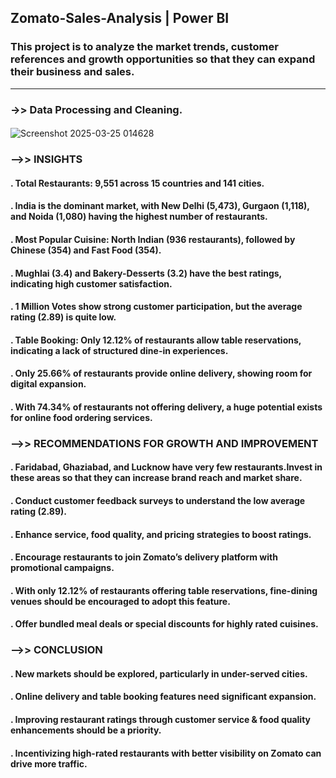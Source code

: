 ## Zomato-Sales-Analysis | Power BI
### This project is to analyze the market trends, customer references and growth opportunities so that they can expand their business and sales.
___________________________________________________________________________________________________________________________________________________

### ->> Data Processing and Cleaning.
#### 


![Screenshot 2025-03-25 014628](https://github.com/user-attachments/assets/fca17236-5ee4-440b-a853-2d44df08c853)
### -->> INSIGHTS
#### . Total Restaurants: 9,551 across 15 countries and 141 cities.
#### . India is the dominant market, with New Delhi (5,473), Gurgaon (1,118), and Noida (1,080) having the highest number of restaurants.
#### . Most Popular Cuisine: North Indian (936 restaurants), followed by Chinese (354) and Fast Food (354).
#### . Mughlai (3.4) and Bakery-Desserts (3.2) have the best ratings, indicating high customer satisfaction.
#### . 1 Million Votes show strong customer participation, but the average rating (2.89) is quite low.
#### . Table Booking: Only 12.12% of restaurants allow table reservations, indicating a lack of structured dine-in experiences.
#### . Only 25.66% of restaurants provide online delivery, showing room for digital expansion.
#### . With 74.34% of restaurants not offering delivery, a huge potential exists for online food ordering services.

### -->> RECOMMENDATIONS FOR GROWTH AND IMPROVEMENT
#### . Faridabad, Ghaziabad, and Lucknow have very few restaurants.Invest in these areas so that they can increase brand reach and market share.
#### . Conduct customer feedback surveys to understand the low average rating (2.89).
#### . Enhance service, food quality, and pricing strategies to boost ratings.
#### . Encourage restaurants to join Zomato’s delivery platform with promotional campaigns.
#### . With only 12.12% of restaurants offering table reservations, fine-dining venues should be encouraged to adopt this feature.
#### . Offer bundled meal deals or special discounts for highly rated cuisines.

### -->> CONCLUSION
#### . New markets should be explored, particularly in under-served cities.
#### . Online delivery and table booking features need significant expansion.
#### . Improving restaurant ratings through customer service & food quality enhancements should be a priority.
#### . Incentivizing high-rated restaurants with better visibility on Zomato can drive more traffic.
